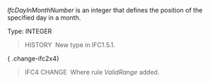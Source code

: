 _IfcDayInMonthNumber_ is an integer that defines the position of the specified day in a month.

Type: INTEGER

> HISTORY&nbsp; New type in IFC1.5.1.

{ .change-ifc2x4}
> IFC4 CHANGE&nbsp; Where rule _ValidRange_ added.
